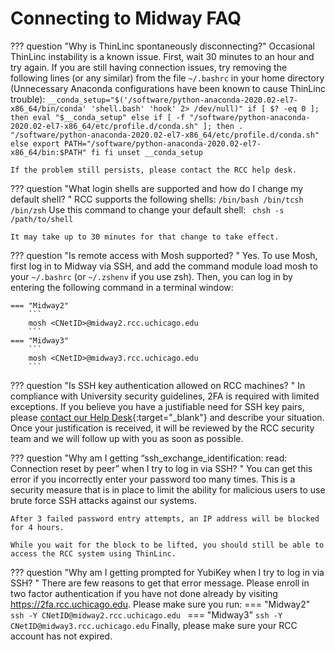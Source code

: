 # Connecting to Midway FAQ

??? question "Why is ThinLinc spontaneously disconnecting?"
    Occasional ThinLinc instability is a known issue. First, wait 30 minutes to an hour and try again. If you are still having connection issues, try removing the following lines (or any similar) from the file `~/.bashrc` in your home directory (Unnecessary Anaconda configurations have been known to cause ThinLinc trouble):
    ```
        __conda_setup="$('/software/python-anaconda-2020.02-el7-x86_64/bin/conda' 'shell.bash' 'hook' 2> /dev/null)"
    if [ $? -eq 0 ]; then
        eval "$__conda_setup"
    else
        if [ -f "/software/python-anaconda-2020.02-el7-x86_64/etc/profile.d/conda.sh" ]; then
            . "/software/python-anaconda-2020.02-el7-x86_64/etc/profile.d/conda.sh"
        else
            export PATH="/software/python-anaconda-2020.02-el7-x86_64/bin:$PATH"
        fi
    fi
    unset __conda_setup
    ```

    If the problem still persists, please contact the RCC help desk.


??? question "What login shells are supported and how do I change my default shell? "
    RCC supports the following shells:
    ```
    /bin/bash
    /bin/tcsh
    /bin/zsh
    ```
    Use this command to change your default shell:
    ``` 
    chsh -s /path/to/shell 
    ```

    It may take up to 30 minutes for that change to take effect.

??? question "Is remote access with Mosh supported? "
    Yes. To use Mosh, first log in to Midway via SSH, and add the command module load mosh to your ```~/.bashrc``` (or ```~/.zshenv``` if you use zsh). Then, you can log in by entering the following command in a terminal window:

    === "Midway2"
        ``` 
        mosh <CNetID>@midway2.rcc.uchicago.edu 
        ```
    === "Midway3"
        ```
        mosh <CNetID>@midway3.rcc.uchicago.edu
        ```
??? question "Is SSH key authentication allowed on RCC machines? "
    In compliance with University security guidelines, 2FA is required with limited exceptions. If you believe you have a justifiable need for SSH key pairs, please [contact our Help Desk](https://rcc.uchicago.edu/support-and-services/consulting-and-technical-support){:target="_blank"} and describe your situation. Once your justification is received, it will be reviewed by the RCC security team and we will follow up with you as soon as possible.   

??? question "Why am I getting “ssh_exchange_identification: read: Connection reset by peer” when I try to log in via SSH? "
    You can get this error if you incorrectly enter your password too many times. This is a security measure that is in place to limit the ability for malicious users to use brute force SSH attacks against our systems.

    After 3 failed password entry attempts, an IP address will be blocked for 4 hours.

    While you wait for the block to be lifted, you should still be able to access the RCC system using ThinLinc.

??? question "Why am I getting prompted for YubiKey when I try to log in via SSH? "
    There are few reasons to get that error message. Please enroll in two factor authentication if you have not done already by visiting https://2fa.rcc.uchicago.edu. Please make sure you run:
    === "Midway2"
        ``` 
        ssh -Y CNetID@midway2.rcc.uchicago.edu 
        ```
    === "Midway3"
        ```
        ssh -Y CNetID@midway3.rcc.uchicago.edu
        ```
    Finally, please make sure your RCC account has not expired.